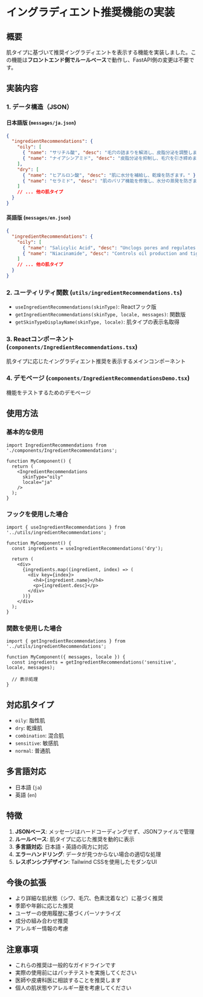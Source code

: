 # イングラディエント推奨機能の実装

## 概要

肌タイプに基づいて推奨イングラディエントを表示する機能を実装しました。この機能は**フロントエンド側でルールベース**で動作し、FastAPI側の変更は不要です。

## 実装内容

### 1. データ構造（JSON）

#### 日本語版 (`messages/ja.json`)
```json
{
  "ingredientRecommendations": {
    "oily": [
      { "name": "サリチル酸", "desc": "毛穴の詰まりを解消し、皮脂分泌を調整します。" },
      { "name": "ナイアシンアミド", "desc": "皮脂分泌を抑制し、毛穴を引き締めます。" }
    ],
    "dry": [
      { "name": "ヒアルロン酸", "desc": "肌に水分を補給し、乾燥を防ぎます。" },
      { "name": "セラミド", "desc": "肌のバリア機能を修復し、水分の蒸発を防ぎます。" }
    ]
    // ... 他の肌タイプ
  }
}
```

#### 英語版 (`messages/en.json`)
```json
{
  "ingredientRecommendations": {
    "oily": [
      { "name": "Salicylic Acid", "desc": "Unclogs pores and regulates sebum production." },
      { "name": "Niacinamide", "desc": "Controls oil production and tightens pores." }
    ]
    // ... 他の肌タイプ
  }
}
```

### 2. ユーティリティ関数 (`utils/ingredientRecommendations.ts`)

- `useIngredientRecommendations(skinType)`: Reactフック版
- `getIngredientRecommendations(skinType, locale, messages)`: 関数版
- `getSkinTypeDisplayName(skinType, locale)`: 肌タイプの表示名取得

### 3. Reactコンポーネント (`components/IngredientRecommendations.tsx`)

肌タイプに応じたイングラディエント推奨を表示するメインコンポーネント

### 4. デモページ (`components/IngredientRecommendationsDemo.tsx`)

機能をテストするためのデモページ

## 使用方法

### 基本的な使用

```tsx
import IngredientRecommendations from './components/IngredientRecommendations';

function MyComponent() {
  return (
    <IngredientRecommendations 
      skinType="oily" 
      locale="ja" 
    />
  );
}
```

### フックを使用した場合

```tsx
import { useIngredientRecommendations } from '../utils/ingredientRecommendations';

function MyComponent() {
  const ingredients = useIngredientRecommendations('dry');
  
  return (
    <div>
      {ingredients.map((ingredient, index) => (
        <div key={index}>
          <h4>{ingredient.name}</h4>
          <p>{ingredient.desc}</p>
        </div>
      ))}
    </div>
  );
}
```

### 関数を使用した場合

```tsx
import { getIngredientRecommendations } from '../utils/ingredientRecommendations';

function MyComponent({ messages, locale }) {
  const ingredients = getIngredientRecommendations('sensitive', locale, messages);
  
  // 表示処理
}
```

## 対応肌タイプ

- `oily`: 脂性肌
- `dry`: 乾燥肌  
- `combination`: 混合肌
- `sensitive`: 敏感肌
- `normal`: 普通肌

## 多言語対応

- 日本語 (`ja`)
- 英語 (`en`)

## 特徴

1. **JSONベース**: メッセージはハードコーディングせず、JSONファイルで管理
2. **ルールベース**: 肌タイプに応じた推奨を動的に表示
3. **多言語対応**: 日本語・英語の両方に対応
4. **エラーハンドリング**: データが見つからない場合の適切な処理
5. **レスポンシブデザイン**: Tailwind CSSを使用したモダンなUI

## 今後の拡張

- より詳細な肌状態（シワ、毛穴、色素沈着など）に基づく推奨
- 季節や年齢に応じた推奨
- ユーザーの使用履歴に基づくパーソナライズ
- 成分の組み合わせ推奨
- アレルギー情報の考慮

## 注意事項

- これらの推奨は一般的なガイドラインです
- 実際の使用前にはパッチテストを実施してください
- 医師や皮膚科医に相談することを推奨します
- 個人の肌状態やアレルギー歴を考慮してください
